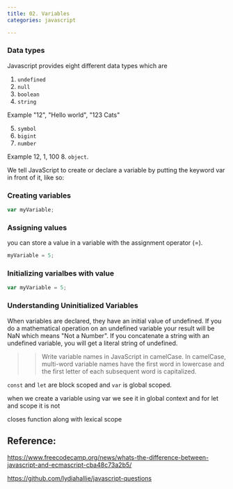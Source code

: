 ```yaml
---
title: 02. Variables
categories: javascript

---
```


### Data types

Javascript provides eight different data types which are 
1. `undefined`
2. `null`
3. `boolean`
4. `string` 

Example "12", "Hello world", "123 Cats"

5. `symbol`
6. `bigint` 
7. `number`

Example 12, 1, 100
8. `object`.

We tell JavaScript to create or declare a variable by putting the keyword var in front of it, like so:

### Creating variables

```js
var myVariable;
```

### Assigning values
you can store a value in a variable with the assignment operator (=).
```js
myVariable = 5;
```

### Initializing varialbes with value

```js
var myVariable = 5;
```

### Understanding Uninitialized Variables

When variables are declared, they have an initial value of undefined. If you do a mathematical operation on an undefined variable your result will be NaN which means "Not a Number". If you concatenate a string with an undefined variable, you will get a literal string of undefined.


>> Write variable names in JavaScript in camelCase. In camelCase, multi-word variable names have the first word in lowercase and the first letter of each subsequent word is capitalized.

`const` and `let` are block scoped and `var` is global scoped.

when we create a variable using var we see it in global context and for let and scope it is not

closes function along with lexical scope


## Reference:

https://www.freecodecamp.org/news/whats-the-difference-between-javascript-and-ecmascript-cba48c73a2b5/

https://github.com/lydiahallie/javascript-questions
